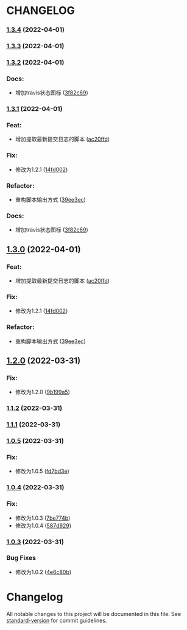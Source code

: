 # CHANGELOG


### [1.3.4](https://github.com/hpyer/travis-test/compare/v1.3.2...v1.3.4) (2022-04-01)

### [1.3.3](https://github.com/hpyer/travis-test/compare/v1.3.1...v1.3.3) (2022-04-01)

### [1.3.2](https://github.com/hpyer/travis-test/compare/v1.3.0...v1.3.2) (2022-04-01)


### Docs:

* 增加travis状态图标 ([3f82c69](https://github.com/hpyer/travis-test/commit/3f82c692ebd881a69c1e4cf04d19ad83f03e86c4))

### [1.3.1](https://github.com/hpyer/travis-test/compare/v1.2.0...v1.3.1) (2022-04-01)


### Feat:

* 增加提取最新提交日志的脚本 ([ac20ffd](https://github.com/hpyer/travis-test/commit/ac20ffdde5e0b7f438b32d08745314d41f83df02))


### Fix:

* 修改为1.2.1 ([14fd002](https://github.com/hpyer/travis-test/commit/14fd0021da9b0f48988f58cfa87ddd775f208a3a))


### Refactor:

* 重构脚本输出方式 ([39ee3ec](https://github.com/hpyer/travis-test/commit/39ee3ec89a678111bb057238a8ba6eeb21d29689))


### Docs:

* 增加travis状态图标 ([3f82c69](https://github.com/hpyer/travis-test/commit/3f82c692ebd881a69c1e4cf04d19ad83f03e86c4))

## [1.3.0](https://github.com/hpyer/travis-test/compare/v1.2.0...v1.3.0) (2022-04-01)


### Feat:

* 增加提取最新提交日志的脚本 ([ac20ffd](https://github.com/hpyer/travis-test/commit/ac20ffdde5e0b7f438b32d08745314d41f83df02))


### Fix:

* 修改为1.2.1 ([14fd002](https://github.com/hpyer/travis-test/commit/14fd0021da9b0f48988f58cfa87ddd775f208a3a))


### Refactor:

* 重构脚本输出方式 ([39ee3ec](https://github.com/hpyer/travis-test/commit/39ee3ec89a678111bb057238a8ba6eeb21d29689))

## [1.2.0](https://github.com/hpyer/travis-test/compare/v1.1.2...v1.2.0) (2022-03-31)


### Fix:

* 修改为1.2.0 ([9b199a5](https://github.com/hpyer/travis-test/commit/9b199a5657299440682e24b70525bf9b3bca6e54))

### [1.1.2](https://github.com/hpyer/travis-test/compare/v1.1.1...v1.1.2) (2022-03-31)

### [1.1.1](https://github.com/hpyer/travis-test/compare/v1.0.5...v1.1.1) (2022-03-31)

### [1.0.5](https://github.com/hpyer/travis-test/compare/v1.0.4...v1.0.5) (2022-03-31)


### Fix:

* 修改为1.0.5 ([fd7bd3e](https://github.com/hpyer/travis-test/commit/fd7bd3e93b7adc98c037fb5371097de8cac1fadb))

### [1.0.4](https://github.com/hpyer/travis-test/compare/v1.0.3...v1.0.4) (2022-03-31)


### Fix:

* 修改为1.0.3 ([7be774b](https://github.com/hpyer/travis-test/commit/7be774b656c8bebeba10e52814df7bd39a34dc22))
* 修改为1.0.4 ([587d929](https://github.com/hpyer/travis-test/commit/587d9296cf16db1773bcd423749087437c7171db))

### [1.0.3](https://github.com/hpyer/travis-test/compare/v1.0.1...v1.0.3) (2022-03-31)


### Bug Fixes

* 修改为1.0.2 ([4e6c80b](https://github.com/hpyer/travis-test/commit/4e6c80b642eb6a3fa7ea3a253af70e71d54be3df))

# Changelog

All notable changes to this project will be documented in this file. See [standard-version](https://github.com/conventional-changelog/standard-version) for commit guidelines.
